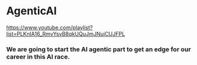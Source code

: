 # AgenticAI
https://www.youtube.com/playlist?list=PLKnIA16_RmvYsvB8qkUQuJmJNuiCUJFPL

### We are going to start the AI agentic part to get an edge for our career in this AI race.

